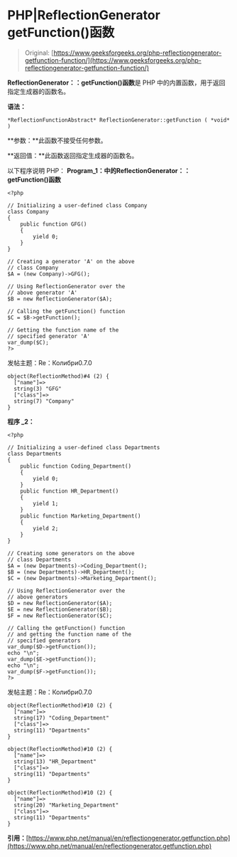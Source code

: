 # PHP|ReflectionGenerator getFunction()函数

> Original: [https://www.geeksforgeeks.org/php-reflectiongenerator-getfunction-function/](https://www.geeksforgeeks.org/php-reflectiongenerator-getfunction-function/)

**ReflectionGenerator：：getFunction()函数**是 PHP 中的内置函数，用于返回指定生成器的函数名。

**语法：**

```
*ReflectionFunctionAbstract* ReflectionGenerator::getFunction ( *void* )
```

**参数：**此函数不接受任何参数。

**返回值：**此函数返回指定生成器的函数名。

以下程序说明 PHP：
**Program_1：**中的**ReflectionGenerator：：getFunction()函数**

```
<?php

// Initializing a user-defined class Company
class Company
{
    public function GFG()
    {
        yield 0;
    }
}

// Creating a generator 'A' on the above
// class Company
$A = (new Company)->GFG();

// Using ReflectionGenerator over the 
// above generator 'A'
$B = new ReflectionGenerator($A);

// Calling the getFunction() function
$C = $B->getFunction();

// Getting the function name of the
// specified generator 'A'
var_dump($C);
?>
```

发帖主题：Re：Колибри0.7.0

```
object(ReflectionMethod)#4 (2) {
  ["name"]=>
  string(3) "GFG"
  ["class"]=>
  string(7) "Company"
}

```

**程序 _2：**

```
<?php

// Initializing a user-defined class Departments
class Departments
{
    public function Coding_Department()
    {
        yield 0;
    }
    public function HR_Department()
    {
        yield 1;
    }
    public function Marketing_Department()
    {
        yield 2;
    }
}

// Creating some generators on the above
// class Departments
$A = (new Departments)->Coding_Department();
$B = (new Departments)->HR_Department();
$C = (new Departments)->Marketing_Department();

// Using ReflectionGenerator over the 
// above generators
$D = new ReflectionGenerator($A);
$E = new ReflectionGenerator($B);
$F = new ReflectionGenerator($C);

// Calling the getFunction() function
// and getting the function name of the
// specified generators
var_dump($D->getFunction());
echo "\n";
var_dump($E->getFunction());
echo "\n";
var_dump($F->getFunction());
?>
```

发帖主题：Re：Колибри0.7.0

```
object(ReflectionMethod)#10 (2) {
  ["name"]=>
  string(17) "Coding_Department"
  ["class"]=>
  string(11) "Departments"
}

object(ReflectionMethod)#10 (2) {
  ["name"]=>
  string(13) "HR_Department"
  ["class"]=>
  string(11) "Departments"
}

object(ReflectionMethod)#10 (2) {
  ["name"]=>
  string(20) "Marketing_Department"
  ["class"]=>
  string(11) "Departments"
}

```

**引用：**[https://www.php.net/manual/en/reflectiongenerator.getfunction.php](https://www.php.net/manual/en/reflectiongenerator.getfunction.php)